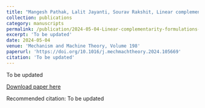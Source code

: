 ```yaml
---
title: "Mangesh Pathak, Lalit Jayanti, Sourav Rakshit, Linear complementarity formulations for contact analysis and wear prediction in gears"
collection: publications
category: manuscripts
permalink: /publication/2024-05-04-Linear-complementarity-formulations-for-contact-analysis-and-wear-prediction-in-gears
excerpt: 'To be updated'
date: 2024-05-04
venue: 'Mechanism and Machine Theory, Volume 198'
paperurl: 'https://doi.org/10.1016/j.mechmachtheory.2024.105669'
citation: 'To be updated'
---
```

To be updated

[Download paper here](https://doi.org/10.1016/j.mechmachtheory.2024.105669)

Recommended citation: To be updated